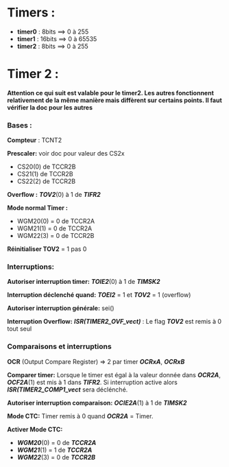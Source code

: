 # Timers :

- **timer0** : 8bits ==> 0 à 255
- **timer1** : 16bits ==> 0 à 65535
- **timer2** : 8bits ==> 0 à 255

# Timer 2 :

**Attention ce qui suit est valable pour le timer2. Les autres fonctionnent relativement de la même manière mais diffèrent sur certains points. Il faut vérifier la doc pour les autres**

### Bases :

**Compteur** : TCNT2

**Prescaler:** voir doc pour valeur des CS2x
- CS20(0) de TCCR2B
- CS21(1) de TCCR2B
- CS22(2) de TCCR2B

**Overflow :** ***TOV2***(0) à 1 de ***TIFR2*** 

**Mode normal Timer :**
- WGM20(0) = 0 de TCCR2A
- WGM21(1) = 0 de TCCR2A
- WGM22(3) = 0 de TCCR2B

**Réinitialiser TOV2** = 1 pas 0

### Interruptions:

**Autoriser interruption timer:**
***TOIE2***(0) à 1 de ***TIMSK2***

**Interruption déclenché quand:**
***TOEI2*** = 1 et ***TOV2*** = 1 (overflow)

**Autoriser interruption générale:** sei()

**Interruption Overflow:** ***ISR(TIMER2_OVF_vect)*** :
Le flag ***TOV2*** est remis à 0 tout seul

### Comparaisons et interruptions

**OCR** (Output Compare Register) => 2 par timer ***OCRxA***, ***OCRxB***

**Comparer timer:**
Lorsque le timer est égal à la valeur donnée dans ***OCR2A***, ***OCF2A***(1) est mis à 1
dans ***TIFR2***. Si interruption active alors
***ISR(TIMER2_COMP1_vect*** sera déclénché.

**Autoriser interruption comparaison:**
***OCIE2A***(1) à 1 de ***TIMSK2***

**Mode CTC:** Timer remis à 0 quand ***OCR2A*** = Timer.

**Activer Mode CTC:**
- ***WGM20***(0) = 0 de ***TCCR2A***
- ***WGM21***(1) = 1 de ***TCCR2A***
- ***WGM22***(3) = 0 de ***TCCR2B***

